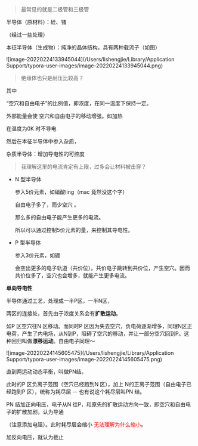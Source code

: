 > 
>
> 最常见的就是二极管和三极管  

半导体（原材料）：硅、锗  

（经过一些处理）  

本征半导体（生成物）：纯净的晶体结构。具有两种载流子（如图）    

![image-20220224133945044](/Users/lishengjie/Library/Application Support/typora-user-images/image-20220224133945044.png)



> 绝缘体也只是耐压比较高？



其中  

“空穴和自由电子”的比例值，即浓度，在同一温度下保持一定。

外部能量会使  空穴和自由电子的移动增强。如加热  

在温度为0K 时不导电



然后在本征半导体中参入杂质，  

杂质半导体：增加导电性的可控度  

> 我理解这里的电流肯定有上限，过多会让材料被击穿？

- N 型半导体

  参入5价元素，如硝酸ling（mac 竟然没这个字）  

  自由电子多了，而少空穴 。

  那么多的自由电子能产生更多的电流。

  所以可以通过控制5价元素的量，来控制其导电性。    

- P 型半导体

  参入3价元素，如硼

  会空出更多的电子轨道（共价位）。共价电子跳转到共价位，产生空穴。因而共价位多了，空穴也会增多，就能产生更多电流。  



**单向导电性**  

半导体通过工艺，处理成一半P区，一半N区，  

两区的连接处，首先由于浓度关系会有**扩散运动**。

如P 区空穴往N 区移动。而同时P 区因为失去空穴，负电荷逐渐增多，同理N区正电荷，产生了内电场，从N到P，阻碍了空穴的移动，并让一部分空穴回到P。这种回归叫做**漂移运动**。自由电子同理～

![image-20220224145605475](/Users/lishengjie/Library/Application Support/typora-user-images/image-20220224145605475.png) 

直到两运动动态平衡，叫做PN结。  

此时的P 区负离子范围（空穴已经跑到N 区），加上 N的正离子范围（自由电子已经跑到P 区），统称为耗尽层 -- 也有说这个耗尽层叫PN 结。



PN 结加正向电压，电子从N 往P，和原先的扩散运动方向一致，即空穴和自由电子的扩散加剧，认为导通  

（注意添加电阻）。此时耗尽层会缩小  <font color=red>无法理解为什么缩小</font>。

加反向电压，就认为截止  





